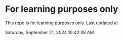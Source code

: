 # For learning purposes only
This repo is for learning purposes only.
Last updated at

Saturday, September 21, 2024 10:42:38 AM

